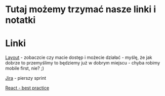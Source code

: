 # Tutaj możemy trzymać nasze linki i notatki

# Linki
[Layout](https://www.figma.com/file/9fu4JT9mX1qHIQOkI1ywbc/FindIT_WelcomePage?node-id=0%3A1) - zobaczcie czy macie dostęp i możecie działać - myślę, że jak dobrze to przemyślimy to będziemy już w dobrym miejscu - chyba robimy mobile first, nie? ;)

[Jira](https://jira.is-academy.pl/secure/RapidBoard.jspa?rapidView=410&projectKey=JFDZR2&view=planning&selectedIssue=JFDZR2-6&issueLimit=100) - pierszy sprint


[React - best practice](https://alexkondov.com/tao-of-react/)
